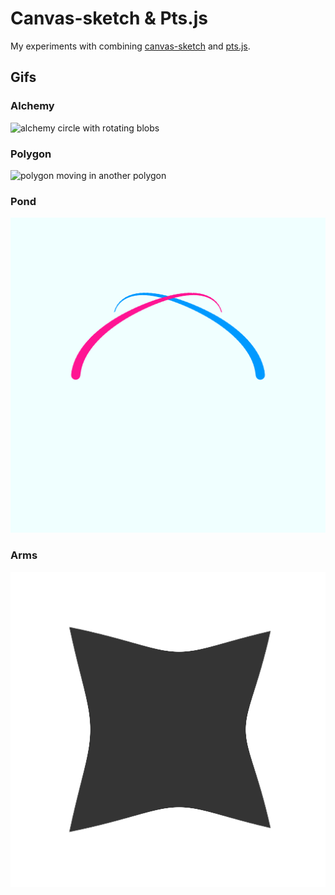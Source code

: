 # Canvas-sketch & Pts.js

My experiments with combining [canvas-sketch](https://github.com/mattdesl/canvas-sketch) and [pts.js](https://github.com/williamngan/pts).

## Gifs
### Alchemy
![alchemy circle with rotating blobs](output/alchemy.gif)
### Polygon
![polygon moving in another polygon](output/polygon.gif)
### Pond
![two snake like creatures moving in a pattern](output/pond.gif)
### Arms
![undulating shape](output/arms.gif)
